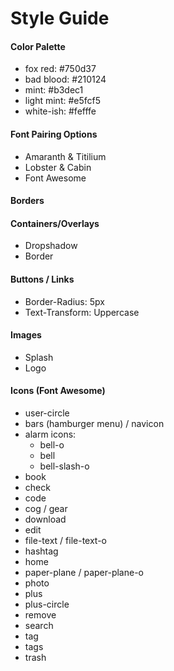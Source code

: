 # Style Guide

#### Color Palette
* fox red: #750d37
* bad blood: #210124
* mint: #b3dec1
* light mint: #e5fcf5
* white-ish: #fefffe

#### Font Pairing Options
* Amaranth & Titilium
* Lobster & Cabin
* Font Awesome

#### Borders

#### Containers/Overlays
* Dropshadow
* Border

#### Buttons / Links
* Border-Radius: 5px
* Text-Transform: Uppercase

#### Images
* Splash
* Logo

#### Icons (Font Awesome)
* user-circle
* bars (hamburger menu) / navicon
* alarm icons:
  + bell-o
  + bell
  + bell-slash-o
* book
* check
* code
* cog / gear
* download
* edit
* file-text / file-text-o
* hashtag
* home
* paper-plane / paper-plane-o
* photo
* plus
* plus-circle
* remove
* search
* tag
* tags
* trash
